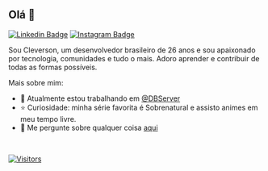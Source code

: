 ## Olá 👋

[![Linkedin Badge](https://img.shields.io/badge/-LinkedIn-blue?style=flat-square&logo=Linkedin&logoColor=white&link=https://www.linkedin.com/in/clevsampaio/)](https://www.linkedin.com/in/clevsampaio/)
[![Instagram Badge](https://img.shields.io/badge/-Instagram-purple?style=flat-square&logo=Instagram&logoColor=white&link=https://www.instagram.com/clevsampaio/)](https://www.instagram.com/clevsampaio/)

Sou Cleverson, um desenvolvedor brasileiro de 26 anos e sou apaixonado por tecnologia, comunidades e tudo o mais. Adoro aprender e contribuir de todas as formas possíveis.

Mais sobre mim:
- :rocket: Atualmente estou trabalhando em [@DBServer](https://www.linkedin.com/company/dbserver)
- :star: Curiosidade: minha série favorita é Sobrenatural e assisto animes em meu tempo livre.
- 💬  Me pergunte sobre qualquer coisa [aqui](https://github.com/clevsampaio/clevsampaio/issues)
<br/>

[![Visitors](https://visitor-badge.glitch.me/badge?page_id=github/clevsampaio)](https://github.com/clevsampaio)